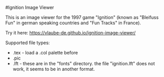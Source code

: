 #Ignition Image Viewer

This is an image viewer for the 1997 game "Ignition" (known as "Bleifuss Fun" in german speaking countries and "Fun Tracks" in France).

Try it here: https://vlaube-de.github.io/ignition-image-viewer/

Supported file types:
* .tex - load a .col palette before
* .pic
* .lft - these are in the "fonts" directory. the file "ignition.lft" does not work, it seems to be in another format.
